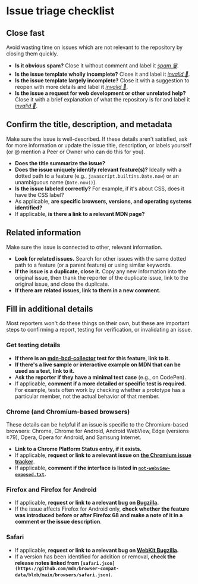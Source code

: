 # Issue triage checklist

<!-- TODO: needs some intro text -->

## Close fast

Avoid wasting time on issues which are not relevant to the repository by closing them quickly.

- **Is it obvious spam?** Close it without comment and label it [_spam :wastebasket:_](https://github.com/mdn/browser-compat-data/labels/spam%20%3Awastebasket%3A).
- **Is the issue template wholly incomplete?** Close it and label it [_invalid :no_entry_sign:_](https://github.com/mdn/browser-compat-data/labels/invalid%20%3Ano_entry_sign%3A).
- **Is the issue template largely incomplete?** Close it with a suggestion to reopen with more details and label it [_invalid :no_entry_sign:_](https://github.com/mdn/browser-compat-data/labels/invalid%20%3Ano_entry_sign%3A).
- **Is the issue a request for web development or other unrelated help?** Close it with a brief explanation of what the repository is for and label it [_invalid :no_entry_sign:_](https://github.com/mdn/browser-compat-data/labels/invalid%20%3Ano_entry_sign%3A).

## Confirm the title, description, and metadata

Make sure the issue is well-described. If these details aren't satisfied, ask for more information or update the issue title, description, or labels yourself (or @ mention a Peer or Owner who can do this for you).

- **Does the title summarize the issue?**
- **Does the issue uniquely identify relevant feature(s)?** Ideally with a dotted path to a feature (e.g., `javascript.builtins.Date.now`) or an unambiguous name (`Date.now()`).
- **Is the issue labeled correctly?** For example, if it's about CSS, does it have the CSS label?
- As applicable, **are specific browsers, versions, and operating systems identified?**
- If applicable, **is there a link to a relevant MDN page?**

## Related information

Make sure the issue is connected to other, relevant information.

- **Look for related issues.** Search for other issues with the same dotted path to a feature (or a parent feature) or using similar keywords.
- **If the issue is a duplicate, close it.** Copy any new information into the original issue, then thank the reporter of the duplicate issue, link to the original issue, and close the duplicate.
- **If there are related issues, link to them in a new comment.**

## Fill in additional details

Most reporters won't do these things on their own, but these are important steps to confirming a report, testing for verification, or invalidating an issue.

### Get testing details

- **If there is an [mdn-bcd-collector](https://mdn-bcd-collector.appspot.com/) test for this feature, link to it.**
- **If there's a live sample or interactive example on MDN that can be used as a test, link to it.**
- A**sk the reporter if they have a minimal test case** (e.g., on CodePen).
- If applicable, **comment if a more detailed or specific test is required.** For example, tests often work by checking whether a prototype has a particular member, not the actual behavior of that member.

### Chrome (and Chromium-based browsers)

These details can be helpful if an issue is specific to the Chromium-based browsers: Chrome, Chrome for Android, Android WebView, Edge (versions ≥79), Opera, Opera for Android, and Samsung Internet.

- **Link to a Chrome Platform Status entry, if it exists.**
- If applicable, **request or link to a relevant issue on [the Chromium issue tracker](https://bugs.chromium.org/p/chromium/issues/list)**.
- If applicable, **comment if the interface is listed in [`not-webview-exposed.txt`](https://source.chromium.org/chromium/chromium/src/+/master:android_webview/tools/system_webview_shell/test/data/webexposed/not-webview-exposed.txt).**

### Firefox and Firefox for Android

- If applicable, **request or link to a relevant bug on [Bugzilla](http://bugzilla.mozilla.org/).**
- If the issue affects Firefox for Android only, **check whether the feature was introduced before or after Firefox 68 and make a note of it in a comment or the issue description**.

### Safari

- If applicable, **request or link to a relevant bug on [WebKit Bugzilla](https://bugs.webkit.org/).**
- If a version has been identified for addition or removal, **check the release notes linked from `[safari.json](https://github.com/mdn/browser-compat-data/blob/main/browsers/safari.json)`**.
